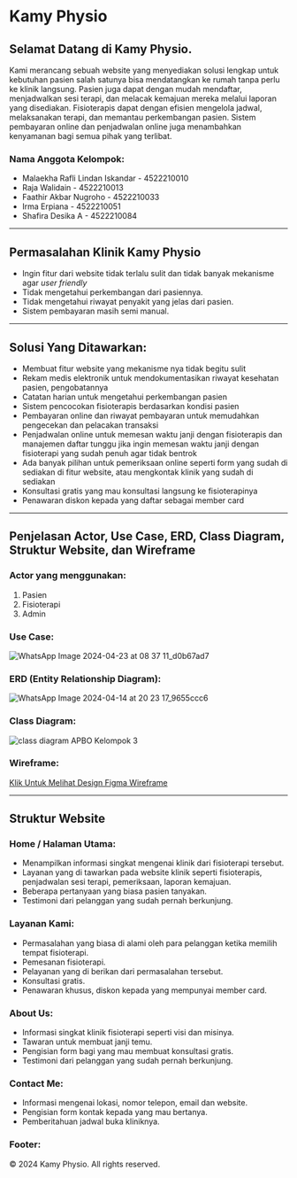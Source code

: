 # Kamy Physio
## Selamat Datang di Kamy Physio.
Kami merancang sebuah website yang menyediakan solusi lengkap untuk kebutuhan pasien salah satunya bisa mendatangkan ke rumah tanpa perlu ke klinik langsung. Pasien juga dapat dengan mudah mendaftar, menjadwalkan sesi terapi, dan melacak kemajuan mereka melalui laporan yang disediakan. Fisioterapis dapat dengan efisien mengelola jadwal, melaksanakan terapi, dan memantau perkembangan pasien. Sistem pembayaran online dan penjadwalan online juga menambahkan kenyamanan bagi semua pihak yang terlibat.

### Nama Anggota Kelompok:

- Malaekha Rafli Lindan Iskandar - 4522210010
- Raja Walidain - 4522210013
- Faathir Akbar Nugroho - 4522210033
- Irma Erpiana - 4522210051
- Shafira Desika A - 4522210084

---
## Permasalahan Klinik Kamy Physio

- Ingin fitur dari website tidak terlalu sulit dan tidak banyak mekanisme agar _user friendly_ 
- Tidak mengetahui perkembangan dari pasiennya.
- Tidak mengetahui riwayat penyakit yang jelas dari pasien.
- Sistem pembayaran masih semi manual.

---
## Solusi Yang Ditawarkan:
- Membuat fitur website yang mekanisme nya tidak begitu sulit
- Rekam medis elektronik untuk mendokumentasikan riwayat kesehatan pasien, pengobatannya
- Catatan harian untuk mengetahui perkembangan pasien
- Sistem pencocokan fisioterapis berdasarkan kondisi pasien
- Pembayaran online dan riwayat pembayaran untuk memudahkan pengecekan dan pelacakan transaksi
- Penjadwalan online untuk memesan waktu janji dengan fisioterapis dan manajemen daftar tunggu jika ingin memesan waktu janji dengan fisioterapi yang sudah penuh agar tidak bentrok
- Ada banyak pilihan untuk pemeriksaan online seperti form yang sudah di sediakan di fitur website, atau mengkontak klinik yang sudah di sediakan
- Konsultasi gratis yang mau konsultasi langsung ke fisioterapinya
- Penawaran diskon kepada yang daftar sebagai member card
  
---
## Penjelasan Actor, Use Case, ERD, Class Diagram, Struktur Website, dan Wireframe

### Actor yang menggunakan:
1. Pasien
2. Fisioterapi
3. Admin

### Use Case:
![WhatsApp Image 2024-04-23 at 08 37 11_d0b67ad7](https://github.com/erpianairm/Kelompok03_Fisioterapi_APBO/assets/145968943/daead24d-6e88-4437-87a5-b2cb4dc20bc8)


### ERD (Entity Relationship Diagram):
![WhatsApp Image 2024-04-14 at 20 23 17_9655ccc6](https://github.com/erpianairm/Kelompok03_Fisioterapi_APBO/assets/145968943/d2cc7b02-4296-417c-bb9a-efb8bc1075cb)

### Class Diagram:
![class diagram APBO Kelompok 3](https://github.com/SHAFIRADESIKAAZ-ZAHRA/Kelompok03_Fisioterapi_APBO/assets/148334075/41d2192f-b40c-4963-b854-62ae3db52e79)

### Wireframe:
[Klik Untuk Melihat Design Figma Wireframe](https://www.figma.com/file/0ApKVLPTnQUgQDQMOueIZK/wireframe-APBO?type=design&mode=design&t=f4IdEvkUrNTKedmM-1)

---
## Struktur Website
### Home / Halaman Utama:
- Menampilkan informasi singkat mengenai klinik dari fisioterapi tersebut.
- Layanan yang di tawarkan pada website klinik seperti fisioterapis, penjadwalan sesi terapi, pemeriksaan, laporan kemajuan.
- Beberapa pertanyaan yang biasa pasien tanyakan.
- Testimoni dari pelanggan yang sudah pernah berkunjung.

### Layanan Kami:
- Permasalahan yang biasa di alami oleh para pelanggan ketika memilih tempat fisioterapi.
- Pemesanan fisioterapi.
- Pelayanan yang di berikan dari permasalahan tersebut.
- Konsultasi gratis.
- Penawaran khusus, diskon kepada yang mempunyai member card.

### About Us:
- Informasi singkat klinik fisioterapi seperti visi dan misinya.
- Tawaran untuk membuat janji temu.
- Pengisian form bagi yang mau membuat konsultasi gratis.
- Testimoni dari pelanggan yang sudah pernah berkunjung.

### Contact Me:
- Informasi mengenai lokasi, nomor telepon, email dan website.
- Pengisian form kontak kepada yang mau bertanya.
- Pemberitahuan jadwal buka kliniknya.

### Footer:
© 2024 Kamy Physio. All rights reserved.

